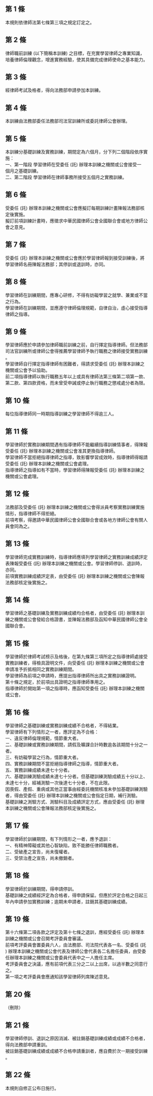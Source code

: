 第 1 條
-------
本規則依律師法第七條第三項之規定訂定之。

第 2 條
-------
律師職前訓練 (以下簡稱本訓練) 之目標，在充實學習律師之專業知識，  
培養律師倫理觀念，增進實務經驗，使其具備完成律師使命之基本能力。

第 3 條
-------
經律師考試及格者，得向法務部申請參加本訓練。

第 4 條
-------
本訓練由法務部委任法務部司法官訓練所或委託律師公會辦理。

第 5 條
-------
本訓練分基礎訓練及實務訓練，期間定為六個月，分下列二個階段依序實  
施：  
一、第一階段  學習律師在受委任 (託) 辦理本訓練之機關或公會接受一  
    個月之基礎訓練。  
二、第二階段  學習律師在律師事務所接受五個月之實務訓練。

第 6 條
-------
受委任 (託) 辦理本訓練之機關或公會應擬訂每期訓練計畫陳報法務部核  
定後實施。  
擬訂前項訓練計畫時，應徵求中華民國律師公會全國聯合會或地方律師公  
會之意見。

第 7 條
-------
受委任 (託) 辦理本訓練之機關或公會應於學習律師報到接受訓練後，將  
學習律師名冊陳報法務部；其停訓或退訓時，亦同。

第 8 條
-------
學習律師在訓練期間，應專心研修，不得有妨礙學習之就學、兼業或不當  
之行為。  
學習律師在訓練期間，並應遵守律師倫理規範，自律自治，虛心接受指導  
律師之指導。

第 9 條
-------
學習律師應於申請參加律師職前訓練之前，自行擇定指導律師。但法務部  
司法官訓練所或律師公會得推薦學習律師予執行職務之律師接受實務訓練  
。                                                                
學習律師自行擇定指導律師有困難者，得請求受委任 (託) 辦理本訓練之  
機關或公會予以協助。                                              
前二項指導律師以執行職務五年以上或具有律師法第三條第二項第一款、  
第二款、第四款資格，而未曾受申誡或停止執行職務之懲戒處分者為限。

第 10 條
--------
每位指導律師同一時期指導訓練之學習律師不得逾三人。

第 11 條
--------
學習律師於實務訓練期間遇有指導律師不能繼續指導訓練情事者，得陳報   
受委任 (託) 辦理本訓練之機關或公會准其更換指導律師。               
學習律師不當拒絕指導律師之指導，致影響學習成效時，指導律師得報請   
受委任 (託) 辦理本訓練之機關或公會處理。                           
指導律師之指導如有不當時，學習律師得陳報受委任 (託) 辦理本訓練之   
機關或公會處理。

第 12 條
--------
法務部及受委任 (託) 辦理本訓練之機關或公會得派員考察實務訓練實施  
情形，指導律師不得拒絕。  
前項考察，得邀請中華民國律師公會全國聯合會或各地方律師公會有關人  
員會同為之。

第 13 條
--------
學習律師完成實務訓練時，指導律師應填列學習律師之實務訓練成績評定  
表陳報受委任 (託) 辦理本訓練之機關或公會。學習律師停訓、退訓時，  
亦同。                                                            
前項實務訓練成績評定表，由受委任 (託) 辦理本訓練之機關或公會陳報  
法務部核定後實施之。

第 14 條
--------
學習律師之基礎訓練及實務訓練成績均合格者，由受委任 (託) 辦理本訓  
練之機關或公會發給合格證書，並陳報法務部及函知中華民國律師公會全  
國聯合會。

第 15 條
--------
學習律師於律師考試榜示及格後，在第九條第三項所定之指導律師處接受  
實務訓練者，得檢具證明文件，向受委任 (託) 辦理本訓練之機關或公會  
申請准予折抵相同之實務訓練期間。                                  
學習律師為前項之申請時，應提出指導律師所出具之實務訓練證明。      
第十條之規定，於前項出具證明之指導律師準用之。                    
指導律師於開始第一項之指導時，應函知受委任 (託) 辦理本訓練之機關  
或公會。

第 16 條
--------
學習律師之基礎訓練或實務訓練成績不合格者，不得結業。               
學習律師有下列情形之一者，應評定為不合格：                         
一、違反律師倫理規範，情節重大者。                                 
二、基礎訓練或實務訓練期間，請假及曠課合計時數逾各該期間十分之一   
    者。                                                           
三、有妨礙學習之行為，情節重大者。                                 
四、實務訓練期間不當拒絕指導律師之指導，情節重大者。               
五、實務訓練成績未達七十分者。                                     
六、基礎訓練測驗成績未達七十分者。但基礎訓練測驗成績五十分以上、   
    未達七十分，經補測驗一次後達七十分者，不在此限。               
因喪假、產假、重病或其他正當事由經委託機關核准未參加基礎訓練測驗   
者，得由受委任 (託) 辦理本訓練之機關或公會指定日期，補行測驗。     
基礎訓練之測驗方式、測驗科目及成績評定方式，應由受委任 (託) 辦理   
本訓練之機關或公會陳報法務部核定後實施之。

第 17 條
--------
學習律師於訓練期間，有下列情形之一者，應予退訓：  
一、有精神障礙或其他心智缺陷，致不能勝任律師職務者。  
二、受破產之宣告，尚未復權者。  
三、受禁治產之宣告，尚未撤銷者。

第 18 條
--------
學習律師於訓練期間，得申請停訓。                                  
基礎訓練之成績經評定為合格者，得申請保留。但應於評定合格之日起三  
年內申請參加實務訓練；逾期未申請者，註銷其基礎訓練成績。

第 19 條
--------
第十六條第二項各款之評定及第十七條之退訓，應經受委任 (託) 辦理本  
訓練之機關或公會召開考評委員會審議。                              
前項考評委員會置委員六人，由法務部、司法院代表各一名、受委任 (託  
) 辦理本訓練之機關或公會代表及律師公會代表各二名擔任委員，由受委  
任辦理本訓練之機關或公會委員代表中之一人擔任主席。                
考評委員會之決議，應有前項代表三分之二以上出席，以過半數之同意行  
之。                                                              
第一項之考評委員會應通知該學習律師列席陳述意見。

第 20 條
--------
（刪除）

第 21 條
--------
學習律師停訓、退訓之原因消滅、被註銷基礎訓練成績或成績不合格者，  
得向法務部申請重訓。                                              
被註銷基礎訓練成績或成績不合格申請重訓者，應自費於次一期接受訓練  
。

第 22 條
--------
本規則自修正公布日施行。

